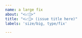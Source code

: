 ```yaml
---
name: a large fix
about: "<📈🔧>"
title: "<📈🔧> (issue title here)"
labels: 'size/big, type/fix'

---
```



